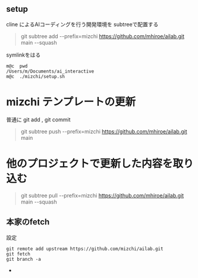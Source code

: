 ## setup

cline によるAIコーディングを行う開発環境を subtreeで配置する

> git subtree add --prefix=mizchi https://github.com/mhiroe/ailab.git main --squash

symlinkをはる
```
m@c  pwd
/Users/m/Documents/ai_interactive
m@c  ./mizchi/setup.sh
```

# mizchi テンプレートの更新

普通に git add , git commit 
> git subtree push --prefix=mizchi https://github.com/mhiroe/ailab.git main

# 他のプロジェクトで更新した内容を取り込む
> git subtree pull --prefix=mizchi  https://github.com/mhiroe/ailab.git main --squash


## 本家のfetch

設定
```
git remote add upstream https://github.com/mizchi/ailab.git
git fetch
git branch -a
```
- 

